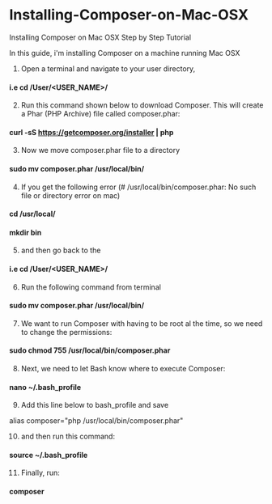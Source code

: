 # Installing-Composer-on-Mac-OSX
Installing Composer on Mac OSX Step by Step Tutorial

In this guide, i'm installing Composer on a machine running Mac OSX

1. Open a terminal and navigate to your user directory, 
#### i.e cd /User/<USER_NAME>/

2. Run this command shown below to download Composer. This will create a Phar (PHP Archive) file called composer.phar:
#### curl -sS https://getcomposer.org/installer | php

3. Now we move composer.phar file to a directory
#### sudo mv composer.phar /usr/local/bin/

4. If you get the following error (# /usr/local/bin/composer.phar: No such file or directory error on mac)
#### cd /usr/local/
#### mkdir bin

5. and then go back to the 
#### i.e cd /User/<USER_NAME>/

6. Run the following command from terminal 
#### sudo mv composer.phar /usr/local/bin/

7. We want to run Composer with having to be root al the time, so we need to change the permissions:
#### sudo chmod 755 /usr/local/bin/composer.phar

8. Next, we need to let Bash know where to execute Composer: 
#### nano ~/.bash_profile

9. Add this line below to bash_profile and save
 

alias composer="php /usr/local/bin/composer.phar"

10. and then run this command:
 
#### source ~/.bash_profile
 
11. Finally, run: 
#### composer
